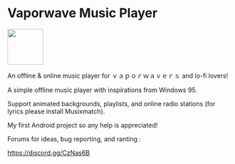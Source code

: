 # Vaporwave Music Player
[<img src="https://play.google.com/intl/en_us/badges/images/generic/en_badge_web_generic.png" height="80">](https://play.google.com/store/apps/details?id=com.tk.lolirem.vapormusic&hl=en)

An offline & online music player for ｖａｐｏｒｗａｖｅｒｓ and lo-fi lovers!

A simple offline music player with inspirations from Windows 95.  

Support animated backgrounds, playlists, and online radio stations (for lyrics please install Musixmatch).

My first Android project so any help is appreciated!

Forums for ideas, bug reporting, and ranting :

https://discord.gg/CzNas6B





